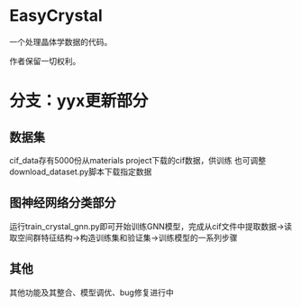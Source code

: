 # EasyCrystal
一个处理晶体学数据的代码。

作者保留一切权利。

# 分支：yyx更新部分

## 数据集
cif_data存有5000份从materials project下载的cif数据，供训练
也可调整download_dataset.py脚本下载指定数据

## 图神经网络分类部分
运行train_crystal_gnn.py即可开始训练GNN模型，完成从cif文件中提取数据->读取空间群特征结构->构造训练集和验证集->训练模型的一系列步骤

## 其他
其他功能及其整合、模型调优、bug修复进行中
